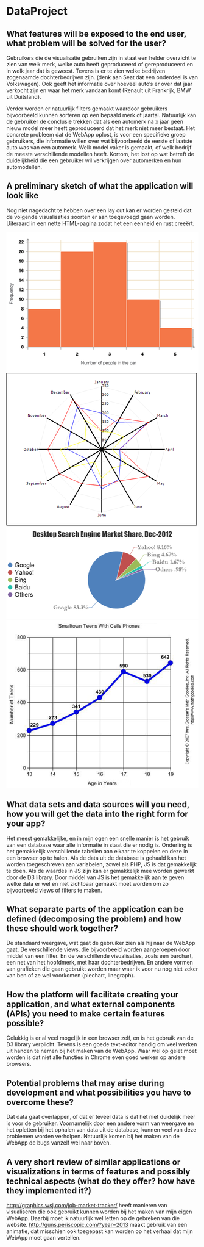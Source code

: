 # DataProject
 
## What features will be exposed to the end user, what problem will be solved for the user?
Gebruikers die de visualisatie gebruiken zijn in staat een helder overzicht te zien van welk merk, welke auto heeft geproduceerd of gereproduceerd en in welk jaar dat is geweest. Tevens is er te zien welke bedrijven zogenaamde dochterbedrijven zijn. (denk aan Seat dat een onderdeel is van Volkswagen). Ook geeft het informatie over hoeveel auto’s er over dat jaar verkocht zijn en waar het merk vandaan komt (Renault uit Frankrijk, BMW uit Duitsland).

Verder worden er natuurlijk filters gemaakt waardoor gebruikers bijvoorbeeld kunnen sorteren op een bepaald merk of jaartal. Natuurlijk kan de gebruiker de conclusie trekken dat als een automerk na x jaar geen nieuw model meer heeft geproduceerd dat het merk niet meer bestaat. Het concrete probleem dat de WebApp oplost, is voor een specifieke groep gebruikers, die informatie willen over wat bijvoorbeeld de eerste of laatste auto was van een automerk. Welk model vaker is gemaakt, of welk bedrijf de meeste verschillende modellen heeft. Kortom, het lost op wat betreft de duidelijkheid die een gebruiker wil verkrijgen over automerken en hun automodellen.

## A preliminary sketch of what the application will look like
Nog niet nagedacht te hebben over een lay out kan er worden gesteld dat de volgende visualisaties soorten er aan toegevoegd gaan worden. Uiteraard in een nette HTML-pagina zodat het een eenheid en rust creeërt.

![](doc/img001.png)
![](doc/img002.png)
![](doc/img003.png)
![](doc/img004.png)

## What data sets and data sources will you need, how you will get the data into the right form for your app?
Het meest gemakkelijke, en in mijn ogen een snelle manier is het gebruik van een database waar alle informatie in staat die er nodig is. Onderling is het gemakkelijk verschillende tabellen aan elkaar te koppelen en deze in een browser op te halen. Als de data uit de database is gehaald kan het worden toegeschreven aan variabelen, zowel als PHP, JS is dat gemakkelijk te doen. Als de waardes in JS zijn kan er gemakkelijk mee worden gewerkt door de D3 library. Door middel van JS is het gemakkelijk aan te geven welke data er wel en niet zichtbaar gemaakt moet worden om zo bijvoorbeeld views of filters te maken.

## What separate parts of the application can be defined (decomposing the problem) and how these should work together?
De standaard weergave, wat gaat de gebruiker zien als hij naar de WebApp gaat. De verschillende views, die bijvoorbeeld worden aangeroepen door middel van een filter. En de verschillende visualisaties, zoals een barchart, een net van het hoofdmerk, met haar dochterbedrijven. En andere vormen van grafieken die gaan gebruikt worden maar waar ik voor nu nog niet zeker van ben of ze wel voorkomen (piechart, linegraph).

## How the platform will facilitate creating your application, and what external components (APIs) you need to make certain features possible?
Gelukkig is er al veel mogelijk in een browser zelf, en is het gebruik van de D3 library verplicht. Tevens is een goede text-editor handig om veel werken uit handen te nemen bij het maken van de WebApp. Waar wel op gelet moet worden is dat niet alle functies in Chrome even goed werken op andere browsers.

## Potential problems that may arise during development and what possibilities you have to overcome these?
Dat data gaat overlappen, of dat er teveel data is dat het niet duidelijk meer is voor de gebruiker. Voornamelijk door een andere vorm van weergave en het opletten bij het ophalen van data uit de database, kunnen veel van deze problemen worden verholpen. Natuurlijk komen bij het maken van de WebApp de bugs vanzelf wel naar boven.


## A very short review of similar applications or visualizations in terms of features and possibly technical aspects (what do they offer? how have they implemented it?)
http://graphics.wsj.com/job-market-tracker/ heeft manieren van visualiseren die ook gebruikt kunnen worden bij het maken van mijn eigen WebApp. Daarbij moet ik natuurlijk wel letten op de gebreken van die website. http://guns.periscopic.com/?year=2013 maakt gebruik van een animatie, dat misschien ook toegepast kan worden op het verhaal dat mijn WebApp moet gaan vertellen.